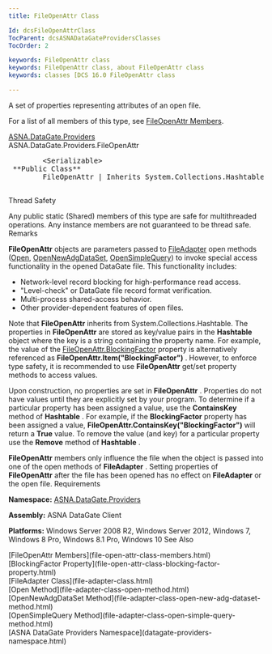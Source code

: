 ```yaml
---
title: FileOpenAttr Class

Id: dcsFileOpenAttrClass
TocParent: dcsASNADataGateProvidersClasses
TocOrder: 2

keywords: FileOpenAttr class
keywords: FileOpenAttr class, about FileOpenAttr class
keywords: classes [DCS 16.0 FileOpenAttr class

---
```


A set of properties representing attributes of an open file.

For a list of all members of this type, see [FileOpenAttr Members](file-open-attr-class-members.html).

[ASNA.DataGate.Providers](datagate-providers-namespace.html) <br /> ASNA.DataGate.Providers.<span>FileOpenAttr</span>
<pre>
        <span>&lt;Serializable&gt;</span>
 **Public Class** 
        <span>FileOpenAttr | Inherits System.Collections.Hashtable</span>
      </pre>

Thread Safety

Any public static (Shared) members of this type are safe for multithreaded operations. Any instance members are not guaranteed to be thread safe.
Remarks

<span> **FileOpenAttr** </span> objects are parameters passed to [FileAdapter](file-adapter-class.html) open methods ([Open](file-adapter-class-open-method.html), [ OpenNewAdgDataSet](file-adapter-class-open-new-adg-dataset-method.html), [OpenSimpleQuery](file-adapter-class-open-simple-query-method.html)) to invoke special access functionality in the opened DataGate file. This functionality includes:

- Network-level record blocking for high-performance read access.
- "Level-check" or DataGate file record format verification.
- Multi-process shared-access behavior.
- Other provider-dependent features of open files.

Note that **FileOpenAttr** inherits from System.Collections.Hashtable. The properties in **FileOpenAttr** are stored as key/value pairs in the **Hashtable** object where the key is a string containing the property name. For example, the value of the [ FileOpenAttr.BlockingFactor](file-open-attr-class-blocking-factor-property.html) property is alternatively referenced as **FileOpenAttr.Item("BlockingFactor")** . However, to enforce type safety, it is recommended to use **FileOpenAttr** get/set property methods to access values.

Upon construction, no properties are set in **FileOpenAttr** . Properties do not have values until they are explicitly set by your program. To determine if a particular property has been assigned a value, use the **ContainsKey** method of **Hashtable** . For example, if the **BlockingFactor** property has been assigned a value, **FileOpenAttr.ContainsKey("BlockingFactor")** will return a **True** value. To remove the value (and key) for a particular property use the **Remove** method of **Hashtable** .

**FileOpenAttr** members only influence the file when the object is passed into one of the open methods of **FileAdapter** . Setting properties of **FileOpenAttr** after the file has been opened has no effect on **FileAdapter** or the open file.
Requirements

**Namespace:** [ ASNA.DataGate.Providers](datagate-providers-namespace.html) 

**Assembly:** ASNA DataGate Client

**Platforms:** Windows Server 2008 R2, Windows Server 2012, Windows 7, Windows 8 Pro, Windows 8.1 Pro, Windows 10
See Also

<dl />
      [FileOpenAttr Members](file-open-attr-class-members.html)
      <br />
      [BlockingFactor Property](file-open-attr-class-blocking-factor-property.html)
      <br />
      [FileAdapter Class](file-adapter-class.html)
      <br />
      [Open Method](file-adapter-class-open-method.html)
      <br />
      [OpenNewAdgDataSet Method](file-adapter-class-open-new-adg-dataset-method.html)
      <br />
      [OpenSimpleQuery Method](file-adapter-class-open-simple-query-method.html)
      <br />
      [ASNA DataGate Providers Namespace](datagate-providers-namespace.html)

